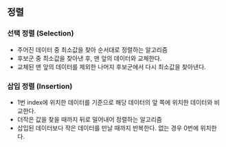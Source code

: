 ## 정렬

### 선택 정렬 (Selection)

- 주어진 데이터 중 최소값을 찾아 순서대로 정렬하는 알고리즘
- 후보군 중 최소값을 찾아낸 후, 맨 앞의 데이터와 교체한다.
- 교체된 맨 앞의 데이터를 제외한 나머지 후보군에서 다시 최소값을 찾아낸다.

### 삽입 정렬 (Insertion)

- 1번 index에 위치한 데이터를 기준으로 해당 데이터의 앞 쪽에 위치한 데이터와 비교한다.
- 더작은 값을 찾을 때까지 뒤로 밀어내어 정렬하는 알고리즘
- 삽입된 데이터보다 작은 데이터를 만날 때까지 반복한다. 없는 경우 0번에 위치한다.